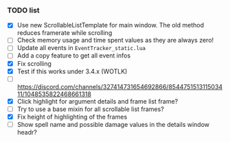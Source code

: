 ### TODO list

- [x] Use new ScrollableListTemplate for main window. The old method reduces framerate while scrolling
- [ ] Check memory usage and time spent values as they are always zero!
- [ ] Update all events in `EventTracker_static.lua`
- [ ] Add a copy feature to get all event infos
- [x] Fix scrolling
- [x] Test if this works under 3.4.x (WOTLK)
- [ ] https://discord.com/channels/327414731654692866/854475151311503411/1048535822468661318
- [x] Click highlight for argument details and frame list frame?
- [ ] Try to use a base mixin for all scrollable list frames?
- [x] Fix height of highlighting of the frames
- [ ] Show spell name and possible damage values in the details window headr?